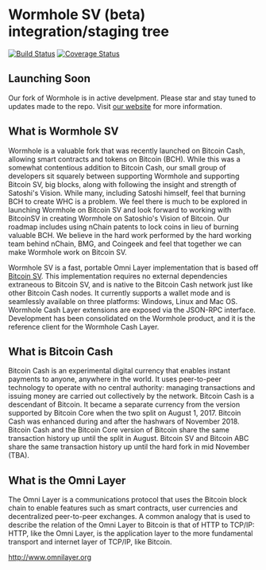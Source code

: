 Wormhole SV (beta) integration/staging tree
========================================

[![Build Status](https://travis-ci.org/copernet/wormhole.svg?branch=master)](https://travis-ci.org/copernet/wormhole) [![Coverage Status](https://coveralls.io/repos/github/copernet/wormhole/badge.svg?branch=master)](https://coveralls.io/github/copernet/wormhole?branch=master)


Launching Soon
-----------------
Our fork of Wormhole is in active develpment. Please star and stay tuned to updates made to the repo. Visit [our website](http://wormhole.cash)
 for more information.

What is Wormhole SV
-----------------

Wormhole is a valuable fork that was recently launched on Bitcoin Cash, allowing smart contracts and tokens on Bitcoin (BCH). While this was a somewhat contentious addition to Bitcoin Cash, our small group of developers sit squarely between supporting Wormhole and supporting Bitcoin SV, big blocks, along with following the insight and strength of Satoshi's Vision. While many, including Satoshi himself, feel that burning BCH to create WHC is a problem. We feel there is much to be explored in launching Wormhole on Bitcoin SV and look forward to working with BitcoinSV in creating Wormhole on Satoshio's Vision of Bitcoin. Our roadmap includes using nChain patents to lock coins in lieu of burning valuable BCH. We believe in the hard work performed by the hard working team behind nChain, BMG, and Coingeek and feel that together we can make Wormhole work on Bitcoin SV. 

Wormhole SV is a fast, portable Omni Layer implementation that is based off [Bitcoin SV](https://github.com/bitcoin-sv/bitcoin-sv/). This implementation requires no external dependencies extraneous to Bitcoin SV, and is native to the Bitcoin Cash network just like other Bitcoin Cash nodes. It currently supports a wallet mode and is seamlessly available on three platforms: Windows, Linux and Mac OS. Wormhole Cash Layer extensions are exposed via the JSON-RPC interface. Development has been consolidated on the Wormhole product, and it is the reference client for the Wormhole Cash Layer.


What is Bitcoin Cash
--------------------
Bitcoin Cash is an experimental digital currency that enables instant payments to anyone, anywhere in the world. It uses peer-to-peer technology to operate with no central authority: managing transactions and issuing money are carried out collectively by the network. Bitcoin Cash is a descendant of Bitcoin. It became a separate currency from the version supported by Bitcoin Core when the two split on August 1, 2017. Bitcoin Cash was enhanced during and after the hashwars of November 2018. Bitcoin Cash and the Bitcoin Core version of Bitcoin share the same transaction history up until the split in August. Bitcoin SV and Bitcoin ABC share the same transaction history up until the hard fork in mid November (TBA).

What is the Omni Layer
----------------------
The Omni Layer is a communications protocol that uses the Bitcoin block chain to enable features such as smart contracts, user currencies and decentralized peer-to-peer exchanges. A common analogy that is used to describe the relation of the Omni Layer to Bitcoin is that of HTTP to TCP/IP: HTTP, like the Omni Layer, is the application layer to the more fundamental transport and internet layer of TCP/IP, like Bitcoin.

http://www.omnilayer.org

